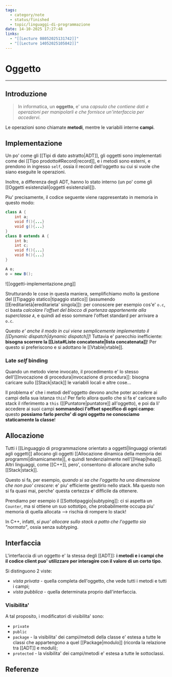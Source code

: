```yaml
---
tags:
  - category/note
  - status/finished
  - topic/linguaggi-di-programmazione
date: 14-10-2025 17:27:48
links:
  - "[[Lecture 08052025131742]]"
  - "[[Lecture 14052025105842]]"
---
```

# Oggetto
---
## Introduzione
> In informatica, un **oggetto**, e' una _capsula che contiene dati e operazioni per manipolarli e che fornisce un'interfaccia per accedervi_.

Le operazioni sono chiamate **metodi**, mentre le variabili interne **campi**.

## Implementazione
Un po' come gli [[Tipi di dato astratto|ADT]], gli oggetti sono implementati come dei [[Tipo prodotto#Record|record]], e i metodi sono esterni, e prendono in ingresso `self`, ossia il record dell'oggetto su cui si vuole che siano eseguite le operazioni.

Inoltre, a differenza degli ADT, hanno lo stato interno (un po' come gli [[Oggetti esistenziali|oggetti esistenziali]]).

Piu' precisamente, il codice seguente viene rappresentato in memoria in questo modo:
```Java
class A {
	int a;
	void f(){...}
	void g(){...}
}
class B extends A {
	int b;
	int c;
	void f(){...}
	void h(){...}
}

A o;
o = new B();
```
![[oggetti-implementazione.png]]

Strutturando le cose in questa maniera, semplifichiamo molto la gestione del [[Tipaggio statico|tipaggio statico]] (assumendo [[Ereditarietà|ereditarieta' singola]]): per conoscere per esempio cos'e' `o.c`, ci basta _calcolare l'offset del blocco di partenza appartenente alla superclasse `A`_, e quindi ad esso sommare l'offset standard per arrivare a `o.c`.

Questo _e' anche il modo in cui viene semplicemente implementato il [[Dynamic dispatch|dynamic dispatch]]_! Tuttavia e' parecchio inefficiente: **bisogna scorrere la [[Lista#Liste concatenate|lista concatenata]]**! Per questo si preferiscono e si adottano le [[Vtable|vtable]].

### Late _self_ binding
Quando un metodo viene invocato, il procedimento e' lo stesso dell'[[Invocazione di procedura|invocazione di procedura]]: bisogna caricare sullo [[Stack|stack]] le variabili locali e altre cose...

Il problema e' che i metodi dell'oggetto devono anche poter accedere ai campi della sua istanza `this`! Per farlo allora quello che si fa e' caricare sullo stack il riferimento a `this` ([[Puntatore|puntatore]] all'oggetto), e poi da li' accedere ai suoi campi **sommandoci l'offset specifico di ogni campo**: questo **possiamo farlo perche' di ogni oggetto ne conosciamo staticamente la classe**!

## Allocazione
Tutti i [[Linguaggio di programmazione orientato a oggetti|linguaggi orientati agli oggetti]] allocano gli oggetti [[Allocazione dinamica della memoria dei programmi|dinamicamente]], e quindi tendenzialmente nell'[[Heap|heap]]. Altri linguaggi, come [[C++]], pero', consentono di allocare anche sullo [[Stack|stack]].

Questo si fa, per esempio, _quando si sa che l'oggetto ha una dimensione che non puo' crescere_: e' piu' efficiente gestirlo nello stack. Ma questo non si fa quasi mai, perche' questa certezza e' difficile da ottenere.

Prendiamo per esempio il [[Sottotipaggio|subtyping]]: ci si aspetta un `Counter`, ma si ottiene un suo sottotipo, che probabilmente occupa piu' memoria di quella allocata --> rischia di rompere lo stack!

In C++, infatti, _si puo' allocare sullo stack a patto che l'oggetto sia "normato"_, ossia senza subtyping.

## Interfaccia
L'interfaccia di un oggetto e' la stessa degli [[ADT]]: **i metodi e i campi che il codice client puo' utilizzare per interagire con il valore di un certo tipo**.

Si distinguono 2 viste:
- _vista privata_ - quella completa dell'oggetto, che vede tutti i metodi e tutti i campi;
- _vista pubblica_ - quella determinata proprio dall'interfaccia.

### Visibilita'
A tal proposito, i modificatori di visibilita' sono:
- `private`
- `public`
- `package` - la visibilita' dei campi/metodi della classe e' estesa a tutte le classi che appartengono a quel [[Package|modulo]] (ricorda la relazione tra [[ADT]] e moduli);
- `protected` - la visibilita' dei campi/metodi e' estesa a tutte le sottoclassi.

## Referenze